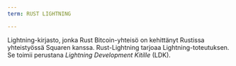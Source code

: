 ```yaml
---
term: RUST LIGHTNING

---
```

Lightning-kirjasto, jonka Rust Bitcoin-yhteisö on kehittänyt Rustissa yhteistyössä Squaren kanssa. Rust-Lightning tarjoaa Lightning-toteutuksen. Se toimii perustana *Lightning Development Kitille* (LDK).
